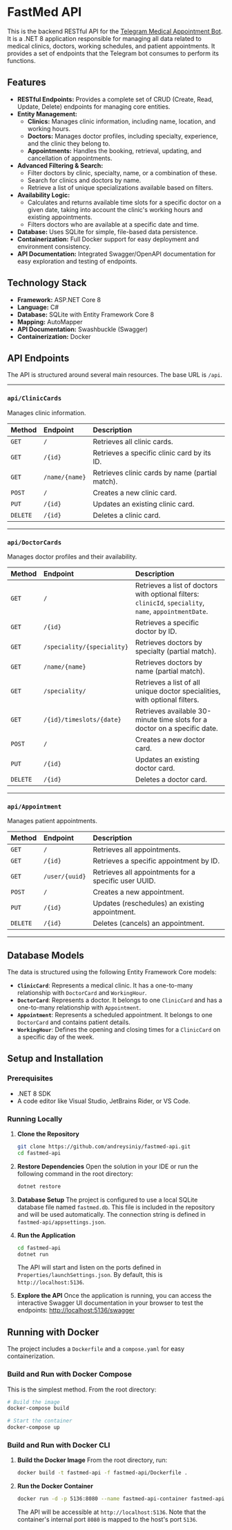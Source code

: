 # FastMed API

This is the backend RESTful API for the [Telegram Medical Appointment Bot](https://github.com/andreysiniy/tg-med-bot). It is a .NET 8 application responsible for managing all data related to medical clinics, doctors, working schedules, and patient appointments. It provides a set of endpoints that the Telegram bot consumes to perform its functions.

## Features

-   **RESTful Endpoints:** Provides a complete set of CRUD (Create, Read, Update, Delete) endpoints for managing core entities.
-   **Entity Management:**
    -   **Clinics:** Manages clinic information, including name, location, and working hours.
    -   **Doctors:** Manages doctor profiles, including specialty, experience, and the clinic they belong to.
    -   **Appointments:** Handles the booking, retrieval, updating, and cancellation of appointments.
-   **Advanced Filtering & Search:**
    -   Filter doctors by clinic, specialty, name, or a combination of these.
    -   Search for clinics and doctors by name.
    -   Retrieve a list of unique specializations available based on filters.
-   **Availability Logic:**
    -   Calculates and returns available time slots for a specific doctor on a given date, taking into account the clinic's working hours and existing appointments.
    -   Filters doctors who are available at a specific date and time.
-   **Database:** Uses SQLite for simple, file-based data persistence.
-   **Containerization:** Full Docker support for easy deployment and environment consistency.
-   **API Documentation:** Integrated Swagger/OpenAPI documentation for easy exploration and testing of endpoints.

## Technology Stack

-   **Framework:** ASP.NET Core 8
-   **Language:** C#
-   **Database:** SQLite with Entity Framework Core 8
-   **Mapping:** AutoMapper
-   **API Documentation:** Swashbuckle (Swagger)
-   **Containerization:** Docker

## API Endpoints

The API is structured around several main resources. The base URL is `/api`.

---

### `api/ClinicCards`

Manages clinic information.

| Method | Endpoint              | Description                               |
| :----- | :-------------------- | :---------------------------------------- |
| `GET`  | `/`                   | Retrieves all clinic cards.               |
| `GET`  | `/{id}`               | Retrieves a specific clinic card by its ID. |
| `GET`  | `/name/{name}`        | Retrieves clinic cards by name (partial match). |
| `POST` | `/`                   | Creates a new clinic card.                |
| `PUT`  | `/{id}`               | Updates an existing clinic card.          |
| `DELETE`| `/{id}`              | Deletes a clinic card.                    |

---

### `api/DoctorCards`

Manages doctor profiles and their availability.

| Method | Endpoint                         | Description                                                                                             |
| :----- | :------------------------------- | :------------------------------------------------------------------------------------------------------ |
| `GET`  | `/`                              | Retrieves a list of doctors with optional filters: `clinicId`, `speciality`, `name`, `appointmentDate`. |
| `GET`  | `/{id}`                          | Retrieves a specific doctor by ID.                                                                      |
| `GET`  | `/speciality/{speciality}`       | Retrieves doctors by specialty (partial match).                                                         |
| `GET`  | `/name/{name}`                   | Retrieves doctors by name (partial match).                                                              |
| `GET`  | `/speciality/`                   | Retrieves a list of all unique doctor specialities, with optional filters.                              |
| `GET`  | `/{id}/timeslots/{date}`         | Retrieves available 30-minute time slots for a doctor on a specific date.                               |
| `POST` | `/`                              | Creates a new doctor card.                                                                              |
| `PUT`  | `/{id}`                          | Updates an existing doctor card.                                                                        |
| `DELETE`| `/{id}`                         | Deletes a doctor card.                                                                                  |

---

### `api/Appointment`

Manages patient appointments.

| Method | Endpoint              | Description                               |
| :----- | :-------------------- | :---------------------------------------- |
| `GET`  | `/`                   | Retrieves all appointments.               |
| `GET`  | `/{id}`               | Retrieves a specific appointment by ID.   |
| `GET`  | `/user/{uuid}`        | Retrieves all appointments for a specific user UUID. |
| `POST` | `/`                   | Creates a new appointment.                |
| `PUT`  | `/{id}`               | Updates (reschedules) an existing appointment. |
| `DELETE`| `/{id}`              | Deletes (cancels) an appointment.         |

---

## Database Models

The data is structured using the following Entity Framework Core models:

-   **`ClinicCard`**: Represents a medical clinic. It has a one-to-many relationship with `DoctorCard` and `WorkingHour`.
-   **`DoctorCard`**: Represents a doctor. It belongs to one `ClinicCard` and has a one-to-many relationship with `Appointment`.
-   **`Appointment`**: Represents a scheduled appointment. It belongs to one `DoctorCard` and contains patient details.
-   **`WorkingHour`**: Defines the opening and closing times for a `ClinicCard` on a specific day of the week.

## Setup and Installation

### Prerequisites

-   .NET 8 SDK
-   A code editor like Visual Studio, JetBrains Rider, or VS Code.

### Running Locally

1.  **Clone the Repository**
    ```bash
    git clone https://github.com/andreysiniy/fastmed-api.git
    cd fastmed-api
    ```

2.  **Restore Dependencies**
    Open the solution in your IDE or run the following command in the root directory:
    ```bash
    dotnet restore
    ```

3.  **Database Setup**
    The project is configured to use a local SQLite database file named `fastmed.db`. This file is included in the repository and will be used automatically. The connection string is defined in `fastmed-api/appsettings.json`.

4.  **Run the Application**
    ```bash
    cd fastmed-api
    dotnet run
    ```
    The API will start and listen on the ports defined in `Properties/launchSettings.json`. By default, this is `http://localhost:5136`.

5.  **Explore the API**
    Once the application is running, you can access the interactive Swagger UI documentation in your browser to test the endpoints:
    [http://localhost:5136/swagger](http://localhost:5136/swagger)

## Running with Docker

The project includes a `Dockerfile` and a `compose.yaml` for easy containerization.

### Build and Run with Docker Compose

This is the simplest method. From the root directory:

```bash
# Build the image
docker-compose build

# Start the container
docker-compose up
```

### Build and Run with Docker CLI

1.  **Build the Docker Image**
    From the root directory, run:
    ```bash
    docker build -t fastmed-api -f fastmed-api/Dockerfile .
    ```

2.  **Run the Docker Container**
    ```bash
    docker run -d -p 5136:8080 --name fastmed-api-container fastmed-api
    ```
    The API will be accessible at `http://localhost:5136`. Note that the container's internal port `8080` is mapped to the host's port `5136`.
